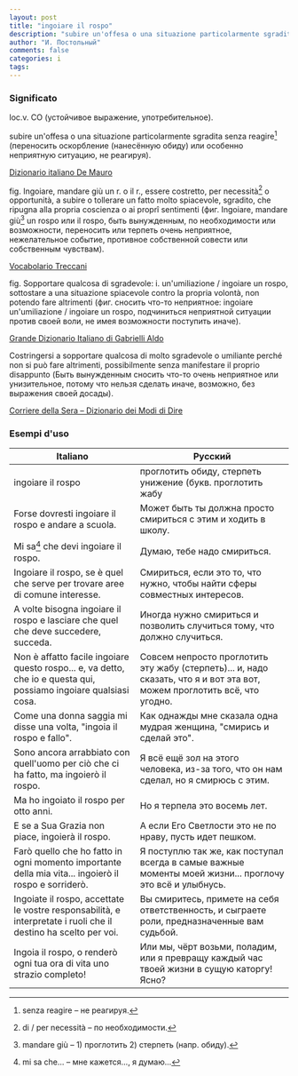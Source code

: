 ```yaml
---
layout: post
title: "ingoiare il rospo"
description: "subire un'offesa o una situazione particolarmente sgradita senza reagire (переносить оскорбление (нанесённую обиду) или особенно неприятную ситуацию, не реагируя)."
author: "И. Постольный"
comments: false
categories: i
tags:
---
```


### Significato

loc.v. CO (устойчивое выражение, употребительное).

subire un'offesa o una situazione particolarmente sgradita senza reagire[^1] (переносить оскорбление (нанесённую обиду) или особенно неприятную ситуацию, не реагируя).

[Dizionario italiano De Mauro](https://dizionario.internazionale.it/ingoiare-il-rospo)

fig. Ingoiare, mandare giù un r. o il r., essere costretto, per necessità[^2] o opportunità, a subire o tollerare un fatto molto spiacevole, sgradito, che ripugna alla propria coscienza o ai proprî sentimenti (фиг. Ingoiare, mandare giù[^3] un rospo или il rospo, быть вынужденным, по необходимости или возможности, переносить или терпеть очень неприятное, нежелательное событие, противное собственной совести или собственным чувствам).

[Vocabolario Treccani](https://www.treccani.it/vocabolario/rospo/)

fig. Sopportare qualcosa di sgradevole: i. un'umiliazione / ingoiare un rospo, sottostare a una situazione spiacevole contro la propria volontà, non potendo fare altrimenti (фиг. сносить что-то неприятное: ingoiare un'umiliazione / ingoiare un rospo, подчиниться неприятной ситуации против своей воли, не имея возможности поступить иначе).

[Grande Dizionario Italiano di Gabrielli Aldo](https://www.grandidizionari.it/Dizionario_Italiano/parola/I/ingoiare.aspx?query=ingoiare)

Costringersi a sopportare qualcosa di molto sgradevole o umiliante perché non si può fare altrimenti, possibilmente senza manifestare il proprio disappunto (Быть вынужденным сносить что-то очень неприятное или унизительное, потому что нельзя сделать иначе, возможно, без выражения своей досады).

[Corriere della Sera – Dizionario dei Modi di Dire](https://dizionari.corriere.it/dizionario-modi-di-dire/R/rospo.shtml)

### Esempi d'uso

| Italiano | Русский |
|----------|---------|
|ingoiare il rospo|проглотить обиду, стерпеть унижение (букв. проглотить жабу|
|Forse dovresti ingoiare il rospo e andare a scuola.|Может быть ты должна просто смириться с этим и ходить в школу.|
|Mi sa[^4] che devi ingoiare il rospo.|Думаю, тебе надо смириться.|
|Ingoiare il rospo, se è quel che serve per trovare aree di comune interesse.|Смириться, если это то, что нужно, чтобы найти сферы совместных интересов.|
|A volte bisogna ingoiare il rospo e lasciare che quel che deve succedere, succeda.|Иногда нужно смириться и позволить случиться тому, что должно случиться.|
|Non è affatto facile ingoiare questo rospo... e, va detto, che io e questa qui, possiamo ingoiare qualsiasi cosa.|Совсем непросто проглотить эту жабу (стерпеть)... и, надо сказать, что я и вот эта вот, можем проглотить всё, что угодно.|
|Come una donna saggia mi disse una volta, "ingoia il rospo e fallo".|Как однажды мне сказала одна мудрая женщина, "смирись и сделай это".|
|Sono ancora arrabbiato con quell'uomo per ciò che ci ha fatto, ma ingoierò il rospo.|Я всё ещё зол на этого человека, из-за того, что он нам сделал, но я смирюсь с этим.|
|Ma ho ingoiato il rospo per otto anni.|Но я терпела это восемь лет.|
|E se a Sua Grazia non piace, ingoierà il rospo.|А если Его Светлости это не по нраву, пусть идет пешком.|
|Farò quello che ho fatto in ogni momento importante della mia vita... ingoierò il rospo e sorriderò.|Я поступлю так же, как поступал всегда в самые важные моменты моей жизни... проглочу это всё и улыбнусь.|
|Ingoiate il rospo, accettate le vostre responsabilità, e interpretate i ruoli che il destino ha scelto per voi.|Вы смиритесь, примете на себя ответственность, и сыграете роли, предназначенные вам судьбой.|
|Ingoia il rospo, o renderò ogni tua ora di vita uno strazio completo!|Или мы, чёрт возьми, поладим, или я превращу каждый час твоей жизни в сущую каторгу! Ясно?|

[^1]: senza reagire – не реагируя.

[^2]: di / per necessità – по необходимости.

[^3]: mandare giù – 1) проглотить 2) стерпеть (напр. обиду).

[^4]: mi sa che... – мне кажется..., я думаю...